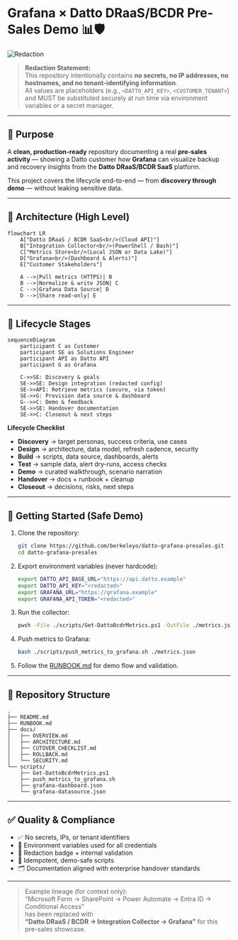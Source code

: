 # Grafana × Datto DRaaS/BCDR Pre-Sales Demo 📊🛡️

![Redaction](https://img.shields.io/badge/REDACTED-no%20secrets%2C%20no%20IPs%2C%20no%20tenant%20info-brightgreen?style=for-the-badge)

> **Redaction Statement:**  
> This repository intentionally contains **no secrets, no IP addresses, no hostnames, and no tenant-identifying information**.  
> All values are placeholders (e.g., `<DATTO_API_KEY>`, `<CUSTOMER_TENANT>`) and MUST be substituted securely at run time via environment variables or a secret manager.

---

## 🎯 Purpose

A **clean, production-ready** repository documenting a real **pre-sales activity** — showing a Datto customer how **Grafana** can visualize backup and recovery insights from the **Datto DRaaS/BCDR SaaS** platform.

This project covers the lifecycle end-to-end — from **discovery through demo** — without leaking sensitive data.

---

## 🧱 Architecture (High Level)

```mermaid
flowchart LR
    A["Datto DRaaS / BCDR SaaS<br/>(Cloud API)"]
    B["Integration Collector<br/>(PowerShell / Bash)"]
    C["Metrics Store<br/>(Local JSON or Data Lake)"]
    D["Grafana<br/>(Dashboard & Alerts)"]
    E["Customer Stakeholders"]

    A -->|Pull metrics (HTTPS)| B
    B -->|Normalize & write JSON| C
    C -->|Grafana Data Source| D
    D -->|Share read-only| E
```

---

## 🔁 Lifecycle Stages

```mermaid
sequenceDiagram
    participant C as Customer
    participant SE as Solutions Engineer
    participant API as Datto API
    participant G as Grafana

    C->>SE: Discovery & goals
    SE->>SE: Design integration (redacted config)
    SE->>API: Retrieve metrics (secure, via token)
    SE->>G: Provision data source & dashboard
    G-->>C: Demo & feedback
    SE->>SE: Handover documentation
    SE->>C: Closeout & next steps
```

**Lifecycle Checklist**
- **Discovery** → target personas, success criteria, use cases  
- **Design** → architecture, data model, refresh cadence, security  
- **Build** → scripts, data source, dashboards, alerts  
- **Test** → sample data, alert dry-runs, access checks  
- **Demo** → curated walkthrough, scenario narration  
- **Handover** → docs + runbook + cleanup  
- **Closeout** → decisions, risks, next steps  

---

## 🚀 Getting Started (Safe Demo)

1. Clone the repository:
   ```bash
   git clone https://github.com/berkeleyo/datto-grafana-presales.git
   cd datto-grafana-presales
   ```

2. Export environment variables (never hardcode):
   ```bash
   export DATTO_API_BASE_URL="https://api.datto.example"
   export DATTO_API_KEY="<redacted>"
   export GRAFANA_URL="https://grafana.example"
   export GRAFANA_API_TOKEN="<redacted>"
   ```

3. Run the collector:
   ```bash
   pwsh -File ./scripts/Get-DattoBcdrMetrics.ps1 -OutFile ./metrics.json
   ```

4. Push metrics to Grafana:
   ```bash
   bash ./scripts/push_metrics_to_grafana.sh ./metrics.json
   ```

5. Follow the [RUNBOOK.md](RUNBOOK.md) for demo flow and validation.

---

## 📂 Repository Structure

```
.
├── README.md
├── RUNBOOK.md
├── docs/
│   ├── OVERVIEW.md
│   ├── ARCHITECTURE.md
│   ├── CUTOVER_CHECKLIST.md
│   ├── ROLLBACK.md
│   └── SECURITY.md
└── scripts/
    ├── Get-DattoBcdrMetrics.ps1
    ├── push_metrics_to_grafana.sh
    ├── grafana-dashboard.json
    └── grafana-datasource.json
```

---

## ✅ Quality & Compliance

- ✅ No secrets, IPs, or tenant identifiers  
- 🔐 Environment variables used for all credentials  
- 🧩 Redaction badge + internal validation  
- 🧰 Idempotent, demo-safe scripts  
- 🗂️ Documentation aligned with enterprise handover standards  

---

> Example lineage (for context only):  
> “Microsoft Form → SharePoint → Power Automate → Entra ID → Conditional Access”  
> has been replaced with  
> **“Datto DRaaS / BCDR → Integration Collector → Grafana”** for this pre-sales showcase.
